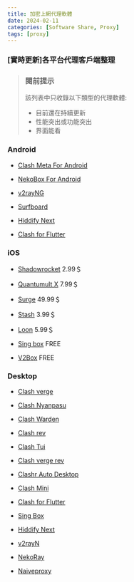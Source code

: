 ```yaml
---
title: 加密上網代理軟體
date: 2024-02-11
categories: [Software Share, Proxy]
tags: [proxy]
---
```

### [實時更新]各平台代理客戶端整理

>### 閱前提示  
>該列表中只收錄以下類型的代理軟體:
>
>- 目前還在持續更新
>- 性能突出或功能突出
>- 界面能看

### Android

- [Clash Meta For Android](https://play.google.com/store/apps/details?id=com.github.metacubex.clash.meta&pcampaignid=web_share)

- [NekoBox For Android](https://play.google.com/store/apps/details?id=moe.nb4a&pcampaignid=web_share)

- [v2rayNG](https://play.google.com/store/apps/details?id=com.v2ray.ang&pcampaignid=web_share)

- [Surfboard](https://play.google.com/store/apps/details?id=com.getsurfboard&pcampaignid=web_share)

- [Hiddify Next](https://play.google.com/store/apps/details?id=app.hiddify.com&pcampaignid=web_share)

- [Clash for Flutter](https://github.com/mapleafgo/cff-core/releases/latest)

### iOS

- [Shadowrocket](https://apps.apple.com/us/app/shadowrocket/id932747118)  2.99＄

- [Quantumult X](https://apps.apple.com/us/app/quantumult-x/id1443988620)  7.99＄

- [Surge](https://apps.apple.com/us/app/surge-5/id1442620678)  49.99＄

- [Stash](https://apps.apple.com/us/app/stash-rule-based-proxy/id1596063349) 3.99＄

- [Loon](https://apps.apple.com/hk/app/loon/id1373567447)  5.99＄

- [Sing box](https://apps.apple.com/us/app/sing-box/id6451272673)  FREE

- [V2Box](https://apps.apple.com/us/app/v2box-v2ray-client/id6446814690)  FREE

### Desktop

- [Clash verge](https://github.com/zzzgydi/clash-verge/releases/latest)

- [Clash Nyanpasu](https://github.com/keiko233/clash-nyanpasu/releases/latest)

- [Clash Warden](https://github.com/dream7180/ClashWarden/releases/latest)

- [Clash rev](https://github.com/MerlinKodo/clash-rev/releases/latest)

- [Clash Tui](https://github.com/JohanChane/clashtui/releases/latest)

- [Clash verge rev](https://github.com/clash-verge-rev/clash-verge-rev/releases/latest)

- [Clashr Auto Desktop](https://github.com/ClashrAuto/Clashr-Auto-Desktop/releases/latest)

- [Clash Mini](https://github.com/MetaCubeX/Clash.Mini/releases/latest)

- [Clash for Flutter](https://github.com/mapleafgo/cff-core/releases/latest)

- [Sing Box](https://github.com/SagerNet/sing-box/releases/latest)

- [Hiddify Next](https://github.com/hiddify/hiddify-next/releases/latest)

- [v2rayN](https://github.com/2dust/v2rayN/releases/latest)

- [NekoRay](https://github.com/MatsuriDayo/nekoray/releases/latest)

- [Naiveproxy](https://github.com/klzgrad/naiveproxy/releases/latest)
